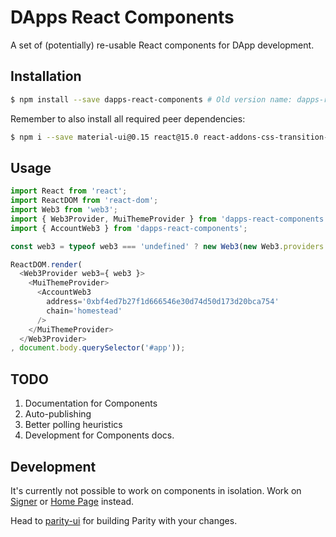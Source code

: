 # DApps React Components

A set of (potentially) re-usable React components for DApp development.

## Installation

```bash
$ npm install --save dapps-react-components # Old version name: dapps-react-ui
```

Remember to also install all required peer dependencies:

```bash
$ npm i --save material-ui@0.15 react@15.0 react-addons-css-transition-group@15.1 react-tap-event-plugin@1.0 react-tooltip@2.0
```

## Usage

```javascript
import React from 'react';
import ReactDOM from 'react-dom';
import Web3 from 'web3';
import { Web3Provider, MuiThemeProvider } from 'dapps-react-components';
import { AccountWeb3 } from 'dapps-react-components';

const web3 = typeof web3 === 'undefined' ? new Web3(new Web3.providers.HttpProvider()) : web3;

ReactDOM.render(
  <Web3Provider web3={ web3 }>
    <MuiThemeProvider>
      <AccountWeb3
        address='0xbf4ed7b27f1d666546e30d74d50d173d20bca754'
        chain='homestead'
      />
    </MuiThemeProvider>
  </Web3Provider>
, document.body.querySelector('#app'));

```

## TODO

1. Documentation for Components
1. Auto-publishing
1. Better polling heuristics
1. Development for Components docs.


## Development

It's currently not possible to work on components in isolation. Work on [Signer](../signer/README.md) or [Home Page](../home/README.md) instead.

Head to [parity-ui](../README.md) for building Parity with your changes.


